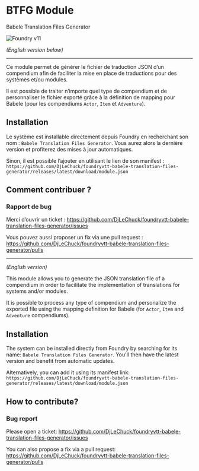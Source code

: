 # BTFG Module

Babele Translation Files Generator

![Foundry v11](https://img.shields.io/badge/foundry-v11-green)

_(English version below)_

---

Ce module permet de générer le fichier de traduction JSON d’un compendium afin de faciliter la mise en place de
traductions pour des systèmes et/ou modules.

Il est possible de traiter n’importe quel type de compendium et de personnaliser le fichier exporté grâce à la
définition de mapping pour Babele (pour les compendiums `Actor`, `Item` et `Adventure`).

## Installation

Le système est installable directement depuis Foundry en recherchant son nom : `Babele Translation Files Generator`.
Vous aurez alors la dernière version et profiterez des mises à jour automatiques.

Sinon, il est possible l’ajouter en utilisant le lien de son manifest :
`https://github.com/DjLeChuck/foundryvtt-babele-translation-files-generator/releases/latest/download/module.json`

## Comment contribuer ?

### Rapport de bug

Merci d’ouvrir un ticket : https://github.com/DjLeChuck/foundryvtt-babele-translation-files-generator/issues

Vous pouvez aussi proposer un fix via une pull
request : https://github.com/DjLeChuck/foundryvtt-babele-translation-files-generator/pulls

---

_(English version)_

This module allows you to generate the JSON translation file of a compendium in order to facilitate the implementation
of translations for systems and/or modules.

It is possible to process any type of compendium and personalize the exported file using the mapping definition for
Babele (for `Actor`, `Item` and `Adventure` compendiums).

## Installation

The system can be installed directly from Foundry by searching for its name: `Babele Translation Files Generator`.
You'll then have the latest version and benefit from automatic updates.

Alternatively, you can add it using its manifest link:
`https://github.com/DjLeChuck/foundryvtt-babele-translation-files-generator/releases/latest/download/module.json`

## How to contribute?

### Bug report

Please open a ticket: https://github.com/DjLeChuck/foundryvtt-babele-translation-files-generator/issues

You can also propose a fix via a pull
request: https://github.com/DjLeChuck/foundryvtt-babele-translation-files-generator/pulls
